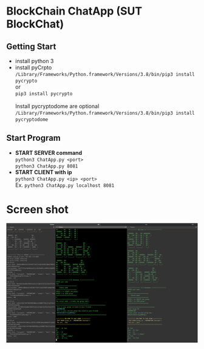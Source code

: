 # BlockChain ChatApp (SUT BlockChat)

## Getting Start
- install python 3
- install pyCrpto <br>
`/Library/Frameworks/Python.framework/Versions/3.8/bin/pip3 install pycrypto` <br>
or <br>
`pip3 install pycrypto`<br><br>
Install pycryptodome are optional
`/Library/Frameworks/Python.framework/Versions/3.8/bin/pip3 install pycryptodome` <br>

## Start Program
  - **START SERVER command**<br>
`python3 ChatApp.py <port>`<br>
`python3 ChatApp.py 8081`<br>
  - **START CLIENT with ip**<br>
`python3 ChatApp.py <ip> <port>`<br>
Ex.
`python3 ChatApp.py localhost 8081`

# Screen shot
![screen shot](./markdown/screenshot.png)
